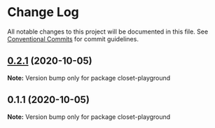 # Change Log

All notable changes to this project will be documented in this file.
See [Conventional Commits](https://conventionalcommits.org) for commit guidelines.

## [0.2.1](https://github.com/koreasimpson/test-ds/compare/closet-playground@0.1.1...closet-playground@0.2.1) (2020-10-05)

**Note:** Version bump only for package closet-playground





## 0.1.1 (2020-10-05)

**Note:** Version bump only for package closet-playground
